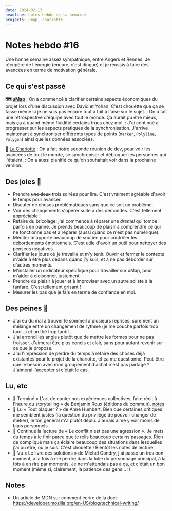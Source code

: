 ```yaml
---
date: 2024-02-13
headline: notes hebdo de la semaine
projects: umap, chariotte
---
```

# Notes hebdo #16

Une bonne semaine assez sympathique, entre Angers et Rennes. Je récupère de l'énergie (encore, c'est dingue) et je réussis à faire des avancées en terme de motivation générale.
## Ce qui s'est passé

**🗺️ [uMap](https://umap-projet.org)**
: On à commencé à clarifier certains aspects économiques du projet lors d'une discussion avec David et Yohan. C'est chouette que ça se fasse même si je ne suis pas encore tout à fait à l'aise sur le sujet.
: On a fait une rétrospective d'équipe avec tout le monde. Ça aurait pu être mieux, mais ça à quand même fluidifié certains trucs chez moi.
: J'ai continué à progresser sur les aspects pratiques de la synchronisation. J'arrive maintenant à synchroniser différents types de points (`Marker`, `Polyline`, `Polygon`) ainsi que les données associées.

🧺 [La Chariotte](https://chariotte.fr/)
: On a fait notre seconde réunion de dev, pour voir les avancées de tout le monde, se synchroniser et débloquer les personnes qui l'étaient. 
: On a aussi planifié ce qu'on souhaitait voir dans la prochaine version.

## Des joies 🤗

- Prendre <del>une deux</del> trois soirées pour lire. C'est vraiment agréable d'avoir le temps pour avancer.
- Discuter de choses problématiques sans que ce soit un problème.
- Voir des changements s'opérer suite à des demandes. C'est tellement appréciable !
- Refaire du bricolage: j'ai commencé à réparer une *dremel* qui tombe parfois en panne. Je prends beaucoup de plaisir à comprendre ce qui ne fonctionne pas et  à réparer (aussi quand ce n'est pas numérique).
- Méditer m'apporte beaucoup de soutien pour contrôler les débordements émotionnels. C'est utile d'avoir un outil pour nettoyer des pensées négatives.
- Clarifier les jours où je travaille et m'y tenir. Ouvrir et fermer le contexte m'aide à être plus dedans quand j'y suis, et à ne pas déborder sur d'autres moments.
- M'installer un ordinateur spécifique pour travailler sur uMap, pour m'aider à cloisonner, justement.
- Prendre du plaisir à jouer et à improviser avec un autre soliste à la fanfare. C'est tellement grisant !
- Mesurer les pas que je fais en terme de confiance en moi.

## Des peines 😬

- J'ai eu du mal à trouver le sommeil à plusieurs reprises, surement un mélange entre un changement de rythme (je me couche parfois trop tard…) et un thé trop tardif…
- J'ai arrondi les angles plutôt que de mettre les formes pour ne pas froisser. J'aimerai être plus concis et clair, sans pour autant revenir sur ce que je propose.
- J'ai l'impression de perdre du temps à refaire des choses déjà existantes pour le projet de la chariotte, et ça me questionne. Peut-être que le besoin avec mon groupement d'achat n'est pas partagé ? J'aimerai l'accepter si c'était le cas.

## Lu, etc

- 📖 Terminé « L'art de conter nos expériences collectives, faire récit à l'heure du storytelling » de Benjamin Roux (éditions du commun). [notes](https://blog.notmyidea.org/lart-de-conter-nos-experiences-collectives.html)
- 📖 Lu « Tout plaquer ? » de Anne Humbert. Bien que certaines critiques me semblent justes (la question du privilège de pouvoir changer de métier), le ton général m'a plutôt déplu. J'aurais aimé y voir moins de biais personnels.
- 📖  Continué la lecture de « Le conflit n'est pas une agression ». Je mets du temps à le finir parce que je relis beaucoup certains passages. Rien de compliqué mais ça éclaire beaucoup des situations dans lesquelles j'ai pu être, ou je suis. C'est chouette ! Bientôt les notes de lecture.
- 🍿  Vu « Le livre des solutions » de Michel Gondry, j'ai passé un très bon moment, à la fois à me perdre dans la folie du personnage principal, à la fois à en rire par moments. Je ne m'attendais pas à ça, et c'était un bon moment (même si, clairement, la patience des gens… !)

## Notes

- Un article de MDN sur comment écrire de la doc: https://developer.mozilla.org/en-US/blog/technical-writing/ 
